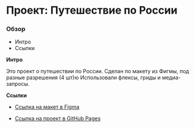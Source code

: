 # Проект: Путешествие по России

### Обзор
* Интро
* Ссылки

**Интро**

Это проект о путешествии по России.
Сделан по макету из Фигмы, под разные разрешения (4 шт)ю
Использовали флексы, гриды и медиа-запросы.

**Ссылки**

* [Ссылка на макет в Figma](https://www.figma.com/file/5S2WSbEFL6awjVWJ0NWL8Q/Sprint-3_-Russia-_-desktop-mobile?node-id=28503%3A0)


* [Ссылка на проект в GitHub Pages](https://constantineepifanov.github.io/russian-travel/)
